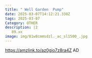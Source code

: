 ```yaml
---
title: " Well Garden  Pump"
date: 2025-03-07T14:12:21.338Z
tags: 2025-03-07
Category: OTHER
description: |2
   89.xx
image: img/81w8cmmsdzl._ac_sl1500_.jpg
---
```

https://amzlink.to/az0gio7z8ra4Z
AD